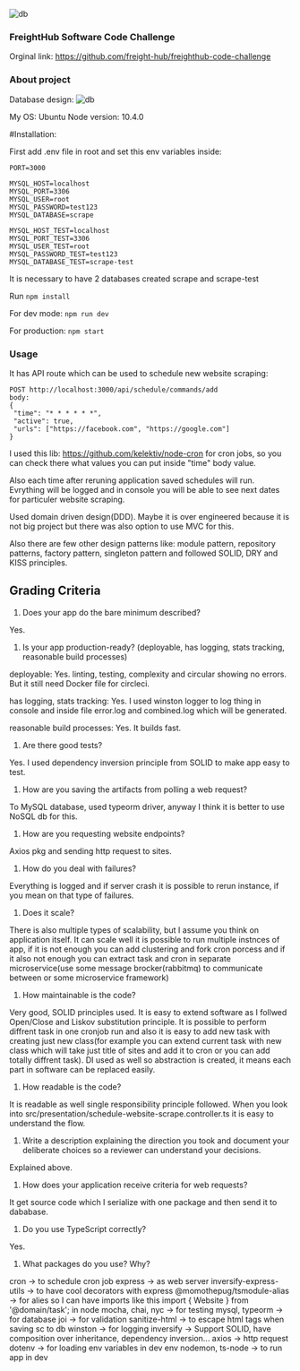 
![db](https://d1qb2nb5cznatu.cloudfront.net/startups/i/1170778-c5d7234dec3f20cd7f8c9a806ad31bd2-medium_jpg.jpg)

### FreightHub Software Code Challenge

Orginal link: https://github.com/freight-hub/freighthub-code-challenge

### About project

Database design:
![db](http://svgur.com/i/77s.svg)

My OS: Ubuntu
Node version: 10.4.0

#Installation:

First add .env file in root and set this env variables inside:

```
PORT=3000

MYSQL_HOST=localhost
MYSQL_PORT=3306
MYSQL_USER=root
MYSQL_PASSWORD=test123
MYSQL_DATABASE=scrape

MYSQL_HOST_TEST=localhost
MYSQL_PORT_TEST=3306
MYSQL_USER_TEST=root
MYSQL_PASSWORD_TEST=test123
MYSQL_DATABASE_TEST=scrape-test
```

It is necessary to have 2 databases created scrape and scrape-test

Run `npm install`

For dev mode:
`npm run dev`

For production:
`npm start`

### Usage

It has API route which can be used to schedule new website scraping:

```
POST http://localhost:3000/api/schedule/commands/add
body:
{
 "time": "* * * * * *",
 "active": true,
 "urls": ["https://facebook.com", "https://google.com"]
}
```
I used this lib: https://github.com/kelektiv/node-cron for cron jobs, so you can check there what values you can put inside "time" body value.

Also each time after reruning application saved schedules will run. Evrything will be logged and in console you will be able to see next dates for particuler website scraping.


Used domain driven design(DDD). Maybe it is over engineered because it is not big project but there was also option to use MVC for this.

Also there are few other design patterns like: module pattern, repository patterns, factory pattern, singleton pattern and followed SOLID, DRY and KISS principles.

## Grading Criteria

1. Does your app do the bare minimum described?

Yes.

1. Is your app production-ready? (deployable, has logging, stats tracking, reasonable build processes)

deployable: 
Yes.
linting, testing, complexity and circular showing no errors.
But it still need Docker file for circleci.

has logging, stats tracking:
Yes.
I used winston logger to log thing in console and inside file error.log and combined.log which will be generated.

reasonable build processes:
Yes.
It builds fast.

1. Are there good tests?

Yes. I used dependency inversion principle from SOLID to make app easy to test.

1. How are you saving the artifacts from polling a web request?

To MySQL database, used typeorm driver, anyway I think it is better to use NoSQL db for this.

1. How are you requesting website endpoints?

Axios pkg and sending http request to sites.

1. How do you deal with failures?

Everything is logged and if server crash it is possible to rerun instance, if you mean on that type of failures.

1. Does it scale?

There is also multiple types of scalability, but I assume you think on application itself.
It can scale well it is possible to run multiple instnces of app, if it is not enough you can add clustering and fork cron porcess and if it also not enough you can extract task and cron in separate microservice(use some message brocker(rabbitmq) to communicate between or some microservice framework)

1. How maintainable is the code?

Very good, SOLID principles used. It is easy to extend software as I follwed Open/Close and Liskov substitution principle. It is possible to perform diffrent task in one cronjob run and also it is easy to add new task with creating just new class(for example you can extend current task with new class which will take just title of sites and add it to cron or you can add totally diffrent task). DI used as well so abstraction is created, it means each part in software can be replaced easily.

1. How readable is the code?

It is readable as well single responsibility principle followed. When you look into src/presentation/schedule-website-scrape.controller.ts
it is easy to understand the flow.

1. Write a description explaining the direction you took and document your
   deliberate choices so a reviewer can understand your decisions.

Explained above.

1. How does your application receive criteria for web requests?

It get source code which I serialize with one package and then send it to dababase.

1. Do you use TypeScript correctly?

Yes.

1. What packages do you use? Why?

cron -> to schedule cron job
express -> as web server
inversify-express-utils -> to have cool decorators with express
@momothepug/tsmodule-alias -> for alies so I can have imports like this import { Website } from '@domain/task'; in node
mocha, chai, nyc -> for testing
mysql, typeorm -> for database
joi -> for validation
sanitize-html -> to escape html tags when saving sc to db
winston -> for logging
inversify -> Support SOLID, have composition over inheritance, dependency inversion...
axios -> http request
dotenv -> for loading env variables in dev env
nodemon, ts-node -> to run app in dev

